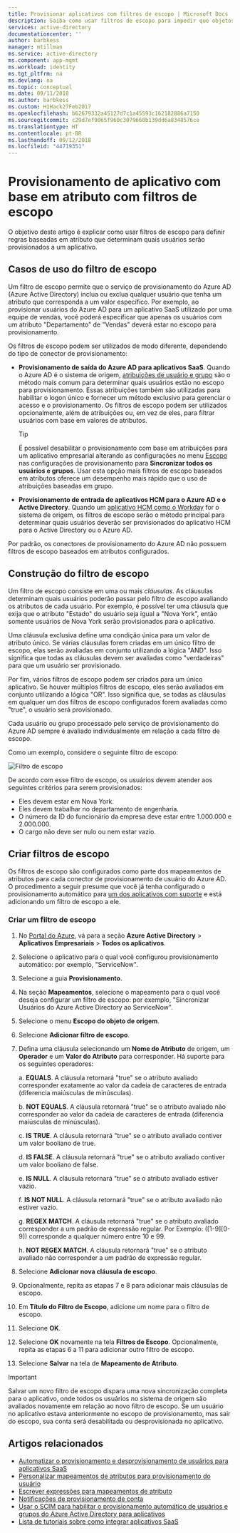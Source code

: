 ```yaml
---
title: Provisionar aplicativos com filtros de escopo | Microsoft Docs
description: Saiba como usar filtros de escopo para impedir que objetos em aplicativos que dão suporte a provisionamento automatizado do usuário sejam provisionados caso um objeto não atenda às suas necessidades de negócios.
services: active-directory
documentationcenter: ''
author: barbkess
manager: mtillman
ms.service: active-directory
ms.component: app-mgmt
ms.workload: identity
ms.tgt_pltfrm: na
ms.devlang: na
ms.topic: conceptual
ms.date: 09/11/2018
ms.author: barbkess
ms.custom: H1Hack27Feb2017
ms.openlocfilehash: b62679332a45127d7c1a45593c162182886a7150
ms.sourcegitcommit: c29d7ef9065f960c3079660b139dd6a8348576ce
ms.translationtype: HT
ms.contentlocale: pt-BR
ms.lasthandoff: 09/12/2018
ms.locfileid: "44719351"
---
```

# <a name="attribute-based-application-provisioning-with-scoping-filters"></a>Provisionamento de aplicativo com base em atributo com filtros de escopo
O objetivo deste artigo é explicar como usar filtros de escopo para definir regras baseadas em atributo que determinam quais usuários serão provisionados a um aplicativo.

## <a name="scoping-filter-use-cases"></a>Casos de uso do filtro de escopo

Um filtro de escopo permite que o serviço de provisionamento do Azure AD (Azure Active Directory) inclua ou exclua qualquer usuário que tenha um atributo que corresponda a um valor específico. Por exemplo, ao provisionar usuários do Azure AD para um aplicativo SaaS utilizado por uma equipe de vendas, você poderá especificar que apenas os usuários com um atributo "Departamento" de "Vendas" deverá estar no escopo para provisionamento.

Os filtros de escopo podem ser utilizados de modo diferente, dependendo do tipo de conector de provisionamento:

* **Provisionamento de saída do Azure AD para aplicativos SaaS**. Quando o Azure AD é o sistema de origem, [atribuições de usuário e grupo](assign-user-or-group-access-portal.md) são o método mais comum para determinar quais usuários estão no escopo para provisionamento. Essas atribuições também são utilizadas para habilitar o logon único e fornecer um método exclusivo para gerenciar o acesso e o provisionamento. Os filtros de escopo podem ser utilizados opcionalmente, além de atribuições ou, em vez de eles, para filtrar usuários com base em valores de atributos.

    >[!TIP]
    > É possível desabilitar o provisionamento com base em atribuições para um aplicativo empresarial alterando as configurações no menu [Escopo](user-provisioning.md#how-do-i-set-up-automatic-provisioning-to-an-application) nas configurações de provisionamento para **Sincronizar todos os usuários e grupos**. Usar esta opção mais filtros de escopo baseados em atributos oferece um desempenho mais rápido que o uso de atribuições baseadas em grupo.  

* **Provisionamento de entrada de aplicativos HCM para o Azure AD e o Active Directory**. Quando um [aplicativo HCM como o Workday](../saas-apps/workday-tutorial.md) for o sistema de origem, os filtros de escopo serão o método principal para determinar quais usuários deverão ser provisionados do aplicativo HCM para o Active Directory ou o Azure AD.

Por padrão, os conectores de provisionamento do Azure AD não possuem filtros de escopo baseados em atributos configurados. 

## <a name="scoping-filter-construction"></a>Construção do filtro de escopo

Um filtro de escopo consiste em uma ou mais *cláusulas*. As cláusulas determinam quais usuários poderão passar pelo filtro de escopo avaliando os atributos de cada usuário. Por exemplo, é possível ter uma cláusula que exija que o atributo "Estado" do usuário seja igual a "Nova York", então somente usuários de Nova York serão provisionados para o aplicativo. 

Uma cláusula exclusiva define uma condição única para um valor de atributo único. Se várias cláusulas forem criadas em um único filtro de escopo, elas serão avaliadas em conjunto utilizando a lógica "AND". Isso significa que todas as cláusulas devem ser avaliadas como "verdadeiras" para que um usuário ser provisionado.

Por fim, vários filtros de escopo podem ser criados para um único aplicativo. Se houver múltiplos filtros de escopo, eles serão avaliados em conjunto utilizando a lógica "OR". Isso significa que, se todas as cláusulas em qualquer um dos filtros de escopo configurados forem avaliadas como "true", o usuário será provisionado.

Cada usuário ou grupo processado pelo serviço de provisionamento do Azure AD sempre é avaliado individualmente em relação a cada filtro de escopo.

Como um exemplo, considere o seguinte filtro de escopo:

![Filtro de escopo](./media/define-conditional-rules-for-provisioning-user-accounts/scoping-filter.PNG) 

De acordo com esse filtro de escopo, os usuários devem atender aos seguintes critérios para serem provisionados:

* Eles devem estar em Nova York.
* Eles devem trabalhar no departamento de engenharia.
* O número da ID do funcionário da empresa deve estar entre 1.000.000 e 2.000.000.
* O cargo não deve ser nulo ou nem estar vazio.

## <a name="create-scoping-filters"></a>Criar filtros de escopo
Os filtros de escopo são configurados como parte dos mapeamentos de atributos para cada conector de provisionamento de usuário do Azure AD. O procedimento a seguir presume que você já tenha configurado o provisionamento automático para [um dos aplicativos com suporte](../saas-apps/tutorial-list.md) e está adicionando um filtro de escopo a ele.

### <a name="create-a-scoping-filter"></a>Criar um filtro de escopo
1. No [Portal do Azure](https://portal.azure.com), vá para a seção **Azure Active Directory** > **Aplicativos Empresariais** > **Todos os aplicativos**.

2. Selecione o aplicativo para o qual você configurou provisionamento automático: por exemplo, "ServiceNow".

3. Selecione a guia **Provisionamento**.

4. Na seção **Mapeamentos**, selecione o mapeamento para o qual você deseja configurar um filtro de escopo: por exemplo, "Sincronizar Usuários do Azure Active Directory ao ServiceNow".

5. Selecione o menu **Escopo do objeto de origem**.

6. Selecione **Adicionar filtro de escopo**.

7. Defina uma cláusula selecionando um **Nome do Atributo** de origem, um **Operador** e um **Valor do Atributo** para corresponder. Há suporte para os seguintes operadores:

   a. **EQUALS**. A cláusula retornará "true" se o atributo avaliado corresponder exatamente ao valor da cadeia de caracteres de entrada (diferencia maiúsculas de minúsculas).

   b. **NOT EQUALS**. A cláusula retornará "true" se o atributo avaliado não corresponder ao valor da cadeia de caracteres de entrada (diferencia maiúsculas de minúsculas).

   c. **IS TRUE**. A cláusula retornará "true" se o atributo avaliado contiver um valor booliano de true.

   d. **IS FALSE**. A cláusula retornará "true" se o atributo avaliado contiver um valor booliano de false.

   e. **IS NULL**. A cláusula retornará "true" se o atributo avaliado estiver vazio.

   f. **IS NOT NULL**. A cláusula retornará "true" se o atributo avaliado não estiver vazio.

   g. **REGEX MATCH**. A cláusula retornará "true" se o atributo avaliado corresponder a um padrão de expressão regular. Por Exemplo: ([1-9][0-9]) corresponde a qualquer número entre 10 e 99.

   h. **NOT REGEX MATCH**. A cláusula retornará "true" se o atributo avaliado não corresponder a um padrão de expressão regular.

8. Selecione **Adicionar nova cláusula de escopo**.

9. Opcionalmente, repita as etapas 7 e 8 para adicionar mais cláusulas de escopo.

10. Em **Título do Filtro de Escopo**, adicione um nome para o filtro de escopo.

11. Selecione **OK**.

12. Selecione **OK** novamente na tela **Filtros de Escopo**. Opcionalmente, repita as etapas 6 a 11 para adicionar outro filtro de escopo.

13. Selecione **Salvar** na tela de **Mapeamento de Atributo**. 

>[!IMPORTANT] 
> Salvar um novo filtro de escopo dispara uma nova sincronização completa para o aplicativo, onde todos os usuários no sistema de origem são avaliados novamente em relação ao novo filtro de escopo. Se um usuário no aplicativo estava anteriormente no escopo de provisionamento, mas sair do escopo, sua conta será desabilitada ou desprovisionada no aplicativo.


## <a name="related-articles"></a>Artigos relacionados
* [Automatizar o provisionamento e desprovisionamento de usuários para aplicativos SaaS](user-provisioning.md)
* [Personalizar mapeamentos de atributos para provisionamento do usuário](customize-application-attributes.md)
* [Escrever expressões para mapeamentos de atributo](functions-for-customizing-application-data.md)
* [Notificações de provisionamento de conta](user-provisioning.md)
* [Usar o SCIM para habilitar o provisionamento automático de usuários e grupos do Azure Active Directory para aplicativos](use-scim-to-provision-users-and-groups.md)
* [Lista de tutoriais sobre como integrar aplicativos SaaS](../saas-apps/tutorial-list.md)

